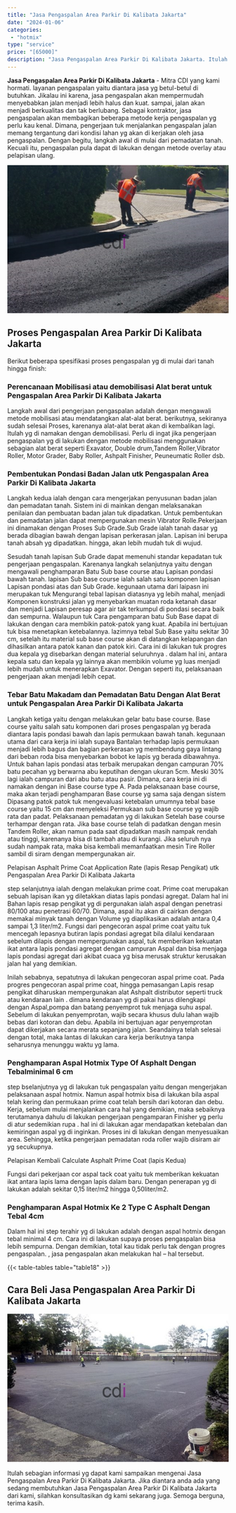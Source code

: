 ```yaml
---
title: "Jasa Pengaspalan Area Parkir Di Kalibata Jakarta"
date: "2024-01-06"
categories:
 - "hotmix"
type: "service"
price: "[65000]"
description: "Jasa Pengaspalan Area Parkir Di Kalibata Jakarta. Itulah sebagian informasi yg dapat kami sampaikan mengenai Jasa Pengaspalan Area Parkir Di Kalibata Jakarta..."
---
```


**Jasa Pengaspalan Area Parkir Di Kalibata Jakarta** - Mitra CDI yang kami hormati. layanan pengaspalan yaitu diantara jasa yg betul-betul di butuhkan. Jikalau ini karena, jasa pengaspalan akan mempermudah menyebabkan jalan menjadi lebih halus dan kuat. sampai, jalan akan menjadi berkualitas dan tak berlubang. Sebagai kontraktor, jasa pengaspalan akan membagikan beberapa metode kerja pengaspalan yg perlu kau kenal. Dimana, pengerjaan tuk menjalankan pengaspalan jalan memang tergantung dari kondisi lahan yg akan di kerjakan oleh jasa pengaspalan. Dengan begitu, langkah awal di mulai dari pemadatan tanah. Kecuali itu, pengaspalan pula dapat di lakukan dengan metode overlay atau pelapisan ulang.

![Jasa Pengaspalan Area Parkir Di Kalibata Jakarta](/images/hotmix/jasa-hotmix-aspal-11.jpg)

## Proses Pengaspalan Area Parkir Di Kalibata Jakarta

Berikut beberapa spesifikasi proses pengaspalan yg di mulai dari tanah hingga finish:

### Perencanaan Mobilisasi atau demobilisasi Alat berat untuk Pengaspalan Area Parkir Di Kalibata Jakarta

Langkah awal dari pengerjaan pengaspalan adalah dengan mengawali metode mobilisasi atau mendatangkan alat-alat berat. berikutnya, sekiranya sudah selesai Proses, karenanya alat-alat berat akan di kembalikan lagi. Itulah yg di namakan dengan demobilisasi. Perlu di ingat jika pengerjaan pengaspalan yg di lakukan dengan metode mobilisasi menggunakan sebagian alat berat seperti Exavator, Double drum,Tandem Roller,Vibrator Roller, Motor Grader, Baby Roller, Ashpalt Finisher, Peuneumatic Roller dsb.

### Pembentukan Pondasi Badan Jalan utk Pengaspalan Area Parkir Di Kalibata Jakarta

Langkah kedua ialah dengan cara mengerjakan penyusunan badan jalan dan pemadatan tanah. Sistem ini di mainkan dengan melaksanakan penilaian dan pembuatan badan jalan tuk dipadatkan. Untuk pembentukan dan pemadatan jalan dapat mempergunakan mesin Vibrator Rolle.Pekerjaan ini dinamakan dengan Proses Sub Grade.Sub Grade ialah tanah dasar yg berada dibagian bawah dengan lapisan perkerasan jalan. Lapisan ini berupa tanah absah yg dipadatkan. hingga, akan lebih mudah tuk di wujud.

Sesudah tanah lapisan Sub Grade dapat memenuhi standar kepadatan tuk pengerjaan pengaspalan. Karenanya langkah selanjutnya yaitu dengan mengawali penghamparan Batu Sub base course atau Lapisan pondasi bawah tanah. lapisan Sub base course ialah salah satu komponen lapisan Lapisan pondasi atas dan Sub Grade. kegunaan utama dari laipasn ini merupakan tuk Mengurangi tebal lapisan diatasnya yg lebih mahal, menjadi Komponen konstruksi jalan yg menyebarkan muatan roda ketanah dasar dan menjadi Lapisan peresap agar air tak terkumpul di pondasi secara baik dan sempurna. Walaupun tuk Cara pengamparan batu Sub Base dapat di lakukan dengan cara membikin patok-patok yang kuat. Apabila ini bertujuan tuk bisa menetapkan ketebalannya. lazimnya tebal Sub Base yaitu sekitar 30 cm, setelah itu material sub base course akan di datangkan kelapangan dan dihasilkan antara patok kanan dan patok kiri. Cara ini di lakukan tuk progres dua kepala yg disebarkan dengan material seluruhnya . dalam hal ini, antara kepala satu dan kepala yg lainnya akan membikin volume yg luas menjadi lebih mudah untuk menerapkan Exavator. Dengan seperti itu, pelaksanaan pengerjaan akan menjadi lebih cepat.

### Tebar Batu Makadam dan Pemadatan Batu Dengan Alat Berat untuk Pengaspalan Area Parkir Di Kalibata Jakarta

Langkah ketiga yaitu dengan melakukan gelar batu base course. Base course yaitu salah satu komponen dari proses pengaspalan yg berada diantara lapis pondasi bawah dan lapis permukaan bawah tanah. kegunaan utama dari cara kerja ini ialah supaya Bantalan terhadap lapis permukaan menjadi lebih bagus dan bagian perkerasan yg membendung gaya lintang dari beban roda bisa menyebarkan bobot ke lapis yg berada dibawahnya. Untuk bahan lapis pondasi atas terbaik merupakan dengan campuran 70% batu pecahan yg berwarna abu keputihan dengan ukuran 5cm. Meski 30% lagi ialah campuran dari abu batu atau pasir. Dimana, cara kerja ini di namakan dengan ini Base course type A. Pada pelaksanaan base course, maka akan terjadi penghamparan Base course yg sama saja dengan sistem Dipasang patok patok tuk mengevaluasi ketebalan umumnya tebal base course yaitu 15 cm dan menyeleksi Permukaan sub base course yg wajib rata dan padat. Pelaksanaan pemadatan yg di lakukan Setelah base course terhampar dengan rata. Jika base course telah di padatkan dengan mesin Tandem Roller, akan namun pada saat dipadatkan masih nampak rendah atau tinggi, karenanya bisa di tambah atau di kurangi. Jika seluruh nya sudah nampak rata, maka bisa kembali memanfaatkan mesin Tire Roller sambil di siram dengan mempergunakan air.

Pelapisan Asphalt Prime Coat Application Rate (lapis Resap Pengikat) utk Pengaspalan Area Parkir Di Kalibata Jakarta

step selanjutnya ialah dengan melakukan prime coat. Prime coat merupakan sebuah lapisan ikan yg diletakkan diatas lapis pondasi agregat. Dalam hal ini Bahan lapis resap pengikat yg di pergunakan ialah aspal dengan penetrasi 80/100 atau penetrasi 60/70. Dimana, aspal itu akan di cairkan dengan memakai minyak tanah dengan Volume yg diaplikasikan adalah antara 0,4 sampai 1,3 liter/m2. Fungsi dari pengecoran aspal prime coat yaitu tuk mencegah lepasnya butiran lapis pondasi agregat bila dilalui kendaraan sebelum dilapis dengan mempergunakan aspal, tuk memberikan kekuatan ikat antara lapis pondasi agregat dengan campuran Aspal dan bisa menjaga lapis pondasi agregat dari akibat cuaca yg bisa merusak struktur kerusakan jalan hal yang demikian.

Inilah sebabnya, sepatutnya di lakukan pengecoran aspal prime coat. Pada progres pengecoran aspal prime coat, hingga pemasangan Lapis resap pengikat diharuskan mempergunakan alat Ashpalt distributor seperti truck atau kendaraan lain . dimana kendaraan yg di pakai harus dilengkapi dengan Aspal,pompa dan batang penyemprot tuk menjaga suhu aspal. Sebelum di lakukan penyemprotan, wajib secara khusus dulu lahan wajib bebas dari kotoran dan debu. Apabila ini bertujuan agar penyemprotan dapat dikerjakan secara merata sepanjang jalan. Seandainya telah selesai dengan total, maka lantas di lakukan cara kerja berikutnya tanpa seharusnya menunggu waktu yg lama.

### Penghamparan Aspal Hotmix Type Of Asphalt Dengan Tebalminimal 6 cm

step bselanjutnya yg di lakukan tuk pengaspalan yaitu dengan mengerjakan pelaksanaan aspal hotmix. Namun aspal hotmix bisa di lakukan bila aspal telah kering dan permukaan prime coat telah bersih dari kotoran dan debu. Kerja, sebelum mulai menjalankan cara hal yang demikian, maka sebaiknya terutamanya dahulu di lakukan pengerjaan pengamparan Finisher yg perlu di atur sedemikian rupa . hal ini di lakukan agar mendapatkan ketebalan dan kemiringan aspal yg di inginkan. Proses ini di lakukan dengan menyesuaikan area. Sehingga, ketika pengerjaan pemadatan roda roller wajib disiram air yg secukupnya.

Pelapisan Kembali Calculate Asphalt Prime Coat (lapis Kedua)

Fungsi dari pekerjaan cor aspal tack coat yaitu tuk memberikan kekuatan ikat antara lapis lama dengan lapis dalam baru. Dengan penerapan yg di lakukan adalah sekitar 0,15 liter/m2 hingga 0,50liter/m2.

### Penghamparan Aspal Hotmix Ke 2 Type C Asphalt Dengan Tebal 4cm

Dalam hal ini step terahir yg di lakukan adalah dengan aspal hotmix dengan tebal minimal 4 cm. Cara ini di lakukan supaya proses pengaspalan bisa lebih sempurna. Dengan demikian, total kau tidak perlu tak dengan progres pengaspalan. , jasa pengaspalan akan melakukan hal – hal tersebut.

{{< table-tables table="table18" >}}

## Cara Beli Jasa Pengaspalan Area Parkir Di Kalibata Jakarta

![Jasa Pengaspalan Area Parkir Di Kalibata Jakarta](/images/hotmix/jasa-hotmix-aspal-03.jpg)

Itulah sebagian informasi yg dapat kami sampaikan mengenai Jasa Pengaspalan Area Parkir Di Kalibata Jakarta. Jika diantara anda ada yang sedang membutuhkan Jasa Pengaspalan Area Parkir Di Kalibata Jakarta dari kami, silahkan konsultasikan dg kami sekarang juga. Semoga berguna, terima kasih.
